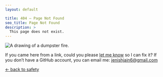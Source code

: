 ```yaml
---
layout: default

title: 404 — Page Not Found
seo_title: Page Not Found
description: >
  This page does not exist.
---
```



![A drawing of a dumpster fire.](https://res.cloudinary.com/jlengstorf/image/upload/q_auto,f_auto,w_1200/jason.energy/404.png)

If you came here from a link, could you please <a class="reporting-link" href="https://github.com/jenish-jain/blog.jenishjain.in/issues/new">let me know</a> so I can fix it? If you don’t have a GitHub account, you can email me: <jenishjain6@gmail.com>

[&larr; back to safety](/)

<script>
  const link = document.querySelector('.reporting-link');
  const url = new URL(link.href);

  url.searchParams.set('title', `Broken link: ${window.location.href}`);

  link.href = url;
</script>
